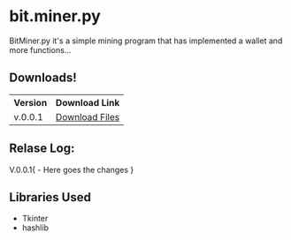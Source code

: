 # bit.miner.py

BitMiner.py it's a simple mining program that has implemented a wallet and more functions...

## Downloads!

<table>
  <tr>
    <th>Version</th>
    <th>Download Link</th>
  </tr>
  <tr>
    <td>v.0.0.1</td>
    <td><a href="#Download">Download Files</a></td>
  </tr>
</table>

## Relase Log:
  V.0.0.1{
    - Here goes the changes
  }
  
  
  
## Libraries Used
   - Tkinter
   - hashlib
